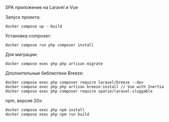 SPA приложение на Laravel и Vue

Запуск проекта:
````
docker compose up --build
````
Установка composer:
````
docker compose run php composer install
````
Для миграции:
````
docker compose exec php php artisan migrate
````
Дполнительные библиотеки Breeze:
````
docker compose exec php composer require laravel/breeze --dev
docker compose exec php php artisan breeze:install // Vue with Inertia
docker compose exec php composer require spatie/laravel-sluggable
````
npm, версия 20x:
````
docker compose exec php npm install
docker compose exec php npm run build
````
